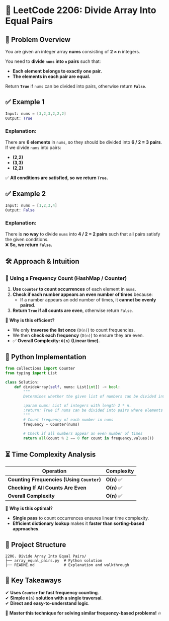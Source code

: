 # 🔢 **LeetCode 2206: Divide Array Into Equal Pairs**  

## 📌 **Problem Overview**  

You are given an integer array **nums** consisting of **2 × n** integers.  

You need to **divide `nums` into `n` pairs** such that:  

- **Each element belongs to exactly one pair.**  
- **The elements in each pair are equal.**  

Return **`True`** if `nums` can be divided into pairs, otherwise return **`False`**.  

## ✅ **Example 1**  

```python
Input: nums = [3,2,3,2,2,2]
Output: True
```

### **Explanation:**  
There are **6 elements** in `nums`, so they should be divided into **6 / 2 = 3 pairs**.  
If we divide `nums` into pairs:  

- **(2,2)**
- **(3,3)**
- **(2,2)**  

✅ **All conditions are satisfied, so we return `True`.**  

## ✅ **Example 2**  

```python
Input: nums = [1,2,3,4]
Output: False
```

### **Explanation:**  
There is **no way** to divide `nums` into **4 / 2 = 2 pairs** such that all pairs satisfy the given conditions.  
❌ **So, we return `False`.**  

## 🛠 **Approach & Intuition**  

### 🔹 **Using a Frequency Count (HashMap / Counter)**  

1. **Use `Counter` to count occurrences** of each element in `nums`.  
2. **Check if each number appears an even number of times** because:  
   - If a number appears an odd number of times, it **cannot be evenly paired**.  
3. **Return `True` if all counts are even**, otherwise return `False`.  

📌 **Why is this efficient?**  
- We only **traverse the list once** (`O(n)`) to count frequencies.  
- We then **check each frequency** (`O(n)`) to ensure they are even.  
- ✅ **Overall Complexity: `O(n)` (Linear time).**  

## 📝 **Python Implementation**  

```python
from collections import Counter
from typing import List

class Solution:
    def divideArray(self, nums: List[int]) -> bool:
        """
        Determines whether the given list of numbers can be divided into equal pairs.
        
        :param nums: List of integers with length 2 * n.
        :return: True if nums can be divided into pairs where elements in each pair are equal, otherwise False.
        """
        # Count frequency of each number in nums
        frequency = Counter(nums)

        # Check if all numbers appear an even number of times
        return all(count % 2 == 0 for count in frequency.values())
```

## ⏳ **Time Complexity Analysis**  

| Operation | Complexity |
|-----------|------------|
| **Counting Frequencies (Using `Counter`)** | **O(n)** ✅ |
| **Checking If All Counts Are Even** | **O(n)** ✅ |
| **Overall Complexity** | **O(n)** ✅ |

🔹 **Why is this optimal?**  
- **Single pass** to count occurrences ensures linear time complexity.  
- **Efficient dictionary lookup** makes it **faster than sorting-based approaches**.  

## 📂 **Project Structure**  

```
2206. Divide Array Into Equal Pairs/
├── array_equal_pairs.py  # Python solution
├── README.md             # Explanation and walkthrough
```

## 🎯 **Key Takeaways**  
✔ **Uses `Counter` for fast frequency counting**.  
✔ **Simple `O(n)` solution with a single traversal**.  
✔ **Direct and easy-to-understand logic**.  

🚀 **Master this technique for solving similar frequency-based problems!** 🔥  
